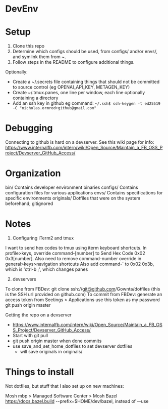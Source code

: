 DevEnv
======

# Setup

1. Clone this repo
2. Determine which configs should be used, from configs/ and/or envs/, and symlink them from ~.
3. Follow steps in the README to configure additional things.

Optionally:
- Create a ~/.secrets file containing things that should not be committed to source control (eg OPENAI_API_KEY, METAGEN_KEY)
- Create ~/.tmux.panes, one line per window, each line optionally containing a directory
- Add an ssh key in github
  eg command: `~/.ssh$ ssh-keygen -t ed25519 -C "nicholas.ormrod+github@gmail.com"`


Debugging
=========

Connecting to github is hard on a devserver. See this wiki page for info: https://www.internalfb.com/intern/wiki/Open_Source/Maintain_a_FB_OSS_Project/Devserver_GitHub_Access/


Organization
============

bin/
  Contains developer environment binaries
configs/
  Contains configuration files for various applications
envs/
  Contains specifications for specific environments
originals/
  Dotfiles that were on the system beforehand; gitignored


Notes
=====

1. Configuring iTerm2 and tmux

I want to send hex codes to tmux using iterm keyboard shortcuts.
In profile>keys, override command-[number] to Send Hex Code 0x02 0x3[number].
Also need to remove command-number override in general>keys>navigation shortcuts
Also add command-` to 0x02 0x3b, which is 'ctrl-b ;', which changes panes


2. devservers

To clone from FBDev: git clone ssh://git@github.com/Gownta/dotfiles
                     (this is the SSH url provided on github.com)
To commit from FBDev: generate an access token from Seetings > Applications
                      use this token as my password
                      git push origin master

Getting the repo on a devserver
  - https://www.internalfb.com/intern/wiki/Open_Source/Maintain_a_FB_OSS_Project/Devserver_GitHub_Access/
  - Start with git pull
  - git push origin master when done commits
  - use save_and_set_home_dotfiles to set devserver dotfiles
    - will save originals in originals/


Things to install
=================

Not dotfiles, but stuff that I also set up on new machines:

Mosh
  mbp > Managed Software Center > Mosh
Bazel
  https://docs.bazel.build
  --prefix=$HOME/dev/bazel, instead of --use
